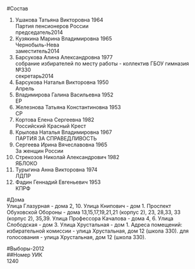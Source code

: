 #Состав  
1. Ушакова Татьяна Викторовна 1964  
    Партия пенсионеров России  
    председатель2014  
2. Кузякина Марина Владимировна 1965  
    Чернобыль-Нева  
    заместитель2014  
3. Барсукова Алина Александровна 1977  
    собрание избирателей по месту работы - коллектив ГБОУ гимназия №330  
    секретарь2014  
4. Барсукова Наталья Викторовна 1950  
    Апрель  
5. Владимирова Галина Васильевна 1952  
    ЕР  
6. Железнова Татьяна Константиновна 1953  
    СР  
7. Кортова Елена Сергеевна 1982  
    Российский Красный Крест  
8. Крылова Наталья Владимировна 1967  
    ПАРТИЯ ЗА СПРАВЕДЛИВОСТЬ  
9. Сергеева Ирина Вячеславовна 1965  
    За женщин России  
10. Стрекозов Николай Александрович 1982  
    ЯБЛОКО  
11. Турыгина Анна Викторовна 1974  
    ЛДПР  
12. Фадин Геннадий Евгеньевич 1953  
    КПРФ  

#Дома  
Улица Глазурная - дома 2, 10. Улица Книпович - дом 1. Проспект Обуховской Обороны - дома  13,15,17,19,21,21 (корпус 2), 23, 28,33, 33 (корпус 2), 35,39. Улица Профессора Качалова - дома 4, 6. Улица Слободская - дом 3. Улица Хрустальная - дом 1. Адреса помещений: избирательной комиссии - улица Хрустальная, дом 12 (школа 330). для голосования - улица Хрустальная, дом 12 (школа 330).  
  
#Выборы-2012  
##Номер УИК  
1240  
